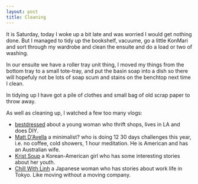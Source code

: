 ```yaml
---
layout: post
title: Cleaning
---
```


It is Saturday, today I woke up a bit late and was worried I would get nothing done. But I managed to tidy up the bookshelf, vacuume, go a little KonMari and sort through my wardrobe and clean the ensuite and do a load or two of washing.

In our ensuite we have a roller tray unit thing, I moved my things from the bottom tray to a small tote-tray, and put the basin soap into a dish so there will hopefuly not be lots of soap scum and stains on the benchtop next time I clean.

In tidying up I have got a pile of clothes and small bag of old scrap paper to throw away.

As well as cleaning up, I watched a few too many vlogs:


* [bestdressed](https://www.youtube.com/channel/UCnQhwPVwcP-DnbUZtIMrupw) about a young woman who thrift shops, lives in LA and does DIY.
* [Matt D'Avella](https://www.youtube.com/user/blackboxfilmcompany) a minimalist? who is doing 12 30 days challenges this year, i.e. no coffee, cold showers, 1 hour meditation. He is American and has an Australian wife.
* [Krist Soup](https://www.youtube.com/user/kristinesmiley) a Korean-American girl who has some interesting stories about her youth.
* [Chill With Linh](https://www.youtube.com/channel/UCvvCuDk1uuVxmSD9aU2Ts4Q) a Japanese woman who has stories about work life in Tokyo. Like moving without a moving company. 

